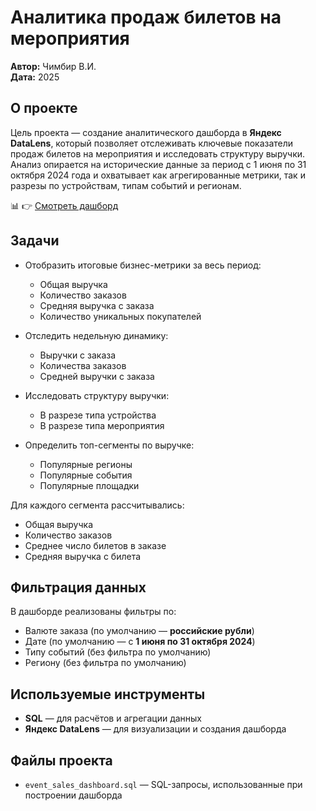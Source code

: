 # Аналитика продаж билетов на мероприятия

**Автор:** Чимбир В.И.  
**Дата:** 2025

## О проекте

Цель проекта — создание аналитического дашборда в **Яндекс DataLens**, который позволяет отслеживать ключевые показатели продаж билетов на мероприятия и исследовать структуру выручки.  
Анализ опирается на исторические данные за период с 1 июня по 31 октября 2024 года и охватывает как агрегированные метрики, так и разрезы по устройствам, типам событий и регионам.

📊 👉 [Смотреть дашборд](https://datalens.yandex/2rsdxdi5gs5an)

## Задачи

- Отобразить итоговые бизнес-метрики за весь период:
  - Общая выручка
  - Количество заказов
  - Средняя выручка с заказа
  - Количество уникальных покупателей

- Отследить недельную динамику:
  - Выручки с заказа
  - Количества заказов
  - Средней выручки с заказа

- Исследовать структуру выручки:
  - В разрезе типа устройства
  - В разрезе типа мероприятия

- Определить топ-сегменты по выручке:
  - Популярные регионы
  - Популярные события
  - Популярные площадки

Для каждого сегмента рассчитывались:
- Общая выручка
- Количество заказов
- Среднее число билетов в заказе
- Средняя выручка с билета

## Фильтрация данных

В дашборде реализованы фильтры по:
- Валюте заказа (по умолчанию — **российские рубли**)
- Дате (по умолчанию — с **1 июня по 31 октября 2024**)
- Типу событий (без фильтра по умолчанию)
- Региону (без фильтра по умолчанию)

## Используемые инструменты

- **SQL** — для расчётов и агрегации данных
- **Яндекс DataLens** — для визуализации и создания дашборда

## Файлы проекта

- `event_sales_dashboard.sql` — SQL-запросы, использованные при построении дашборда


```python

```
